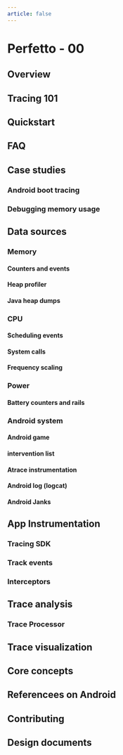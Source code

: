 ```yaml
---
article: false
---
```

# Perfetto - 00

## Overview

## Tracing 101

## Quickstart

## FAQ

## Case studies
### Android boot tracing
### Debugging memory usage

## Data sources
### Memory
#### Counters and events
#### Heap profiler
#### Java heap dumps
### CPU
#### Scheduling events
#### System calls
#### Frequency scaling
### Power 
#### Battery counters and rails
### Android system
#### Android game
#### intervention list
#### Atrace instrumentation
#### Android log (logcat)
#### Android Janks

## App Instrumentation
### Tracing SDK
### Track events
### Interceptors

## Trace analysis
### Trace Processor

## Trace visualization

## Core concepts

## Referencees on Android

## Contributing

## Design documents